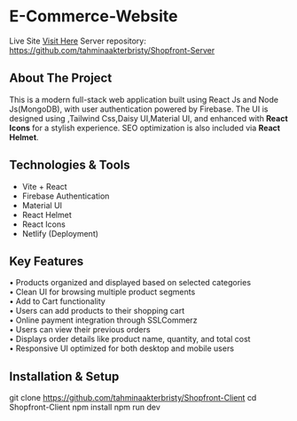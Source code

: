# E-Commerce-Website
Live Site  [Visit Here](https://assaignment-10-1c679.web.app/)
Server repository: https://github.com/tahminaakterbristy/Shopfront-Server

## About The Project
This is a modern full-stack web application built using React Js and Node Js(MongoDB), with user authentication powered by Firebase. 
The UI is designed using ,Tailwind Css,Daisy UI,Material UI, and enhanced with **React Icons** for a stylish experience. SEO optimization is also included via **React Helmet**.


## Technologies & Tools
-  Vite + React
-  Firebase Authentication
-  Material UI
-  React Helmet
- React Icons
-  Netlify (Deployment)


## Key Features
• Products organized and displayed based on selected categories  
• Clean UI for browsing multiple product segments  
• Add to Cart functionality  
• Users can add products to their shopping cart  
• Online payment integration through SSLCommerz  
• Users can view their previous orders  
• Displays order details like product name, quantity, and total cost  
• Responsive UI optimized for both desktop and mobile users 



## Installation & Setup

git clone https://github.com/tahminaakterbristy/Shopfront-Client
cd Shopfront-Client
npm install
npm run dev

